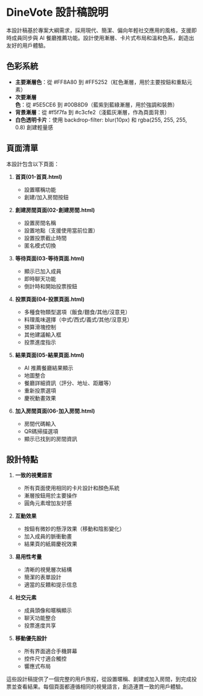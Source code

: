 # DineVote 設計稿說明

本設計稿基於專案大綱需求，採用現代、簡潔、偏向年輕社交應用的風格，支援即時成員同步與 AI 餐廳推薦功能。設計使用漸層、卡片式布局和溫和色系，創造出友好的用戶體驗。

## 色彩系統

- **主要漸層色**：從 #FF8A80 到 #FF5252（紅色漸層，用於主要按鈕和重點元素）
- **次要漸層色**：從 #5E5CE6 到 #00B8D9（藍紫到藍綠漸層，用於強調和裝飾）
- **背景漸層**：從 #f5f7fa 到 #c3cfe2（淺藍灰漸層，作為頁面背景）
- **白色透明卡片**：使用 backdrop-filter: blur(10px) 和 rgba(255, 255, 255, 0.8) 創建輕量感

## 頁面清單

本設計包含以下頁面：

1. **首頁(01-首頁.html)**
   - 設置暱稱功能
   - 創建/加入房間按鈕

2. **創建房間頁面(02-創建房間.html)**
   - 設置房間名稱
   - 設置地點（支援使用當前位置）
   - 設置投票截止時間
   - 匿名模式切換

3. **等待頁面(03-等待頁面.html)**
   - 顯示已加入成員
   - 即時聊天功能
   - 倒計時和開始投票按鈕

4. **投票頁面(04-投票頁面.html)**
   - 多種食物類型選項（飯食/麵食/其他/沒意見）
   - 料理風味選擇（中式/西式/義式/其他/沒意見）
   - 預算滑塊控制
   - 其他建議輸入框
   - 投票進度指示

5. **結果頁面(05-結果頁面.html)**
   - AI 推薦餐廳結果顯示
   - 地圖整合
   - 餐廳詳細資訊（評分、地址、距離等）
   - 重新投票選項
   - 慶祝動畫效果

6. **加入房間頁面(06-加入房間.html)**
   - 房間代碼輸入
   - QR碼掃描選項
   - 顯示已找到的房間資訊

## 設計特點

1. **一致的視覺語言**
   - 所有頁面使用相同的卡片設計和顏色系統
   - 漸層按鈕用於主要操作
   - 圓角元素增加友好感

2. **互動效果**
   - 按鈕有微妙的懸浮效果（移動和陰影變化）
   - 加入成員的脈衝動畫
   - 結果頁的紙屑慶祝效果

3. **易用性考量**
   - 清晰的視覺層次結構
   - 簡潔的表單設計
   - 適當的反饋和提示信息

4. **社交元素**
   - 成員頭像和暱稱顯示
   - 聊天功能整合
   - 投票進度共享

5. **移動優先設計**
   - 所有界面適合手機屏幕
   - 控件尺寸適合觸控
   - 響應式布局

這些設計稿提供了一個完整的用戶旅程，從設置暱稱、創建或加入房間，到完成投票並查看結果。每個頁面都遵循相同的視覺語言，創造連貫一致的用戶體驗。 
